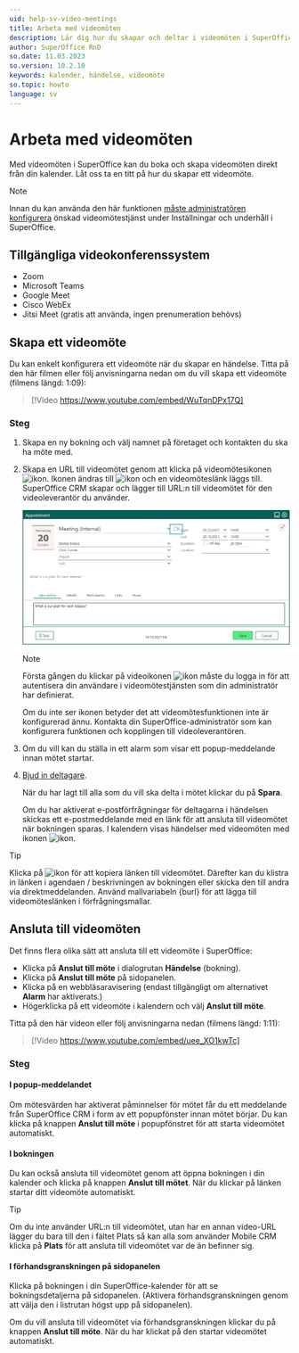 ```yaml
---
uid: help-sv-video-meetings
title: Arbeta med videomöten
description: Lär dig hur du skapar och deltar i videomöten i SuperOffice här.
author: SuperOffice RnD
so.date: 11.03.2023
so.version: 10.2.10
keywords: kalender, händelse, videomöte
so.topic: howto
language: sv
---
```


# Arbeta med videomöten

Med videomöten i SuperOffice kan du boka och skapa videomöten direkt från din kalender. Låt oss ta en titt på hur du skapar ett videomöte.

> [!NOTE]
> Innan du kan använda den här funktionen [måste administratören konfigurera][1] önskad videomötestjänst under Inställningar och underhåll i SuperOffice.

## Tillgängliga videokonferenssystem

* Zoom
* Microsoft Teams
* Google Meet
* Cisco WebEx
* Jitsi Meet (gratis att använda, ingen prenumeration behövs)

## Skapa ett videomöte

Du kan enkelt konfigurera ett videomöte när du skapar en händelse. Titta på den här filmen eller följ anvisningarna nedan om du vill skapa ett videomöte (filmens längd: 1:09):

<!-- markdownlint-disable-next-line MD034 DOCSMD007 -->
> [!Video https://www.youtube.com/embed/WuTqnDPx17Q]

### Steg

1. Skapa en ny bokning och välj namnet på företaget och kontakten du ska ha möte med.

2. Skapa en URL till videomötet genom att klicka på videomötesikonen ![ikon][img1]. Ikonen ändras till ![ikon][img2] och en videomöteslänk läggs till. SuperOffice CRM skapar och lägger till URL:n till videomötet för den videoleverantör du använder.

    ![Klicka på videomötesikonen för att skapa en URL till videomöte -screenshot][img5]

    > [!NOTE]
    > Första gången du klickar på videoikonen ![ikon][img1] måste du logga in för att autentisera din användare i videomötestjänsten som din administratör har definierat.
    >
    > Om du inte ser ikonen betyder det att videomötesfunktionen inte är konfigurerad ännu. Kontakta din SuperOffice-administratör som kan konfigurera funktionen och kopplingen till videoleverantören.

3. Om du vill kan du ställa in ett alarm som visar ett popup-meddelande innan mötet startar.

4. [Bjud in deltagare][2].

    När du har lagt till alla som du vill ska delta i mötet klickar du på **Spara**.

    Om du har aktiverat e-postförfrågningar för deltagarna i händelsen skickas ett e-postmeddelande med en länk för att ansluta till videomötet när bokningen sparas. I kalendern visas händelser med videomöten med ikonen ![ikon][img3].

> [!TIP]
> Klicka på ![ikon][img4] för att kopiera länken till videomötet. Därefter kan du klistra in länken i agendaen / beskrivningen av bokningen eller skicka den till andra via direktmeddelanden. Använd mallvariabeln {burl} för att lägga till videomöteslänken i förfrågningsmallar.

## Ansluta till videomöten

Det finns flera olika sätt att ansluta till ett videomöte i SuperOffice:

* Klicka på **Anslut till möte** i dialogrutan **Händelse** (bokning).
* Klicka på **Anslut till möte** på sidopanelen.
* Klicka på en webbläsaravisering (endast tillgängligt om alternativet **Alarm** har aktiverats.)
* Högerklicka på ett videomöte i kalendern och välj **Anslut till möte**.

Titta på den här videon eller följ anvisningarna nedan (filmens längd: 1:11):

<!-- markdownlint-disable-next-line MD034 DOCSMD007 -->
> [!Video https://www.youtube.com/embed/uee_XO1kwTc]

### Steg

#### I popup-meddelandet

Om mötesvärden har aktiverat påminnelser för mötet får du ett meddelande från SuperOffice CRM i form av ett popupfönster innan mötet börjar. Du kan klicka på knappen **Anslut till möte** i popupfönstret för att starta videomötet automatiskt.

#### I bokningen

Du kan också ansluta till videomötet genom att öppna bokningen i din kalender och klicka på knappen **Anslut till mötet**. När du klickar på länken startar ditt videomöte automatiskt.

> [!TIP]
> Om du inte använder URL:n till videomötet, utan har en annan video-URL lägger du bara till den i fältet Plats så kan alla som använder Mobile CRM klicka på **Plats** för att ansluta till videomötet var de än befinner sig.

#### I förhandsgranskningen på sidopanelen

Klicka på bokningen i din SuperOffice-kalender för att se bokningsdetaljerna på sidopanelen. (Aktivera förhandsgranskningen genom att välja den i listrutan högst upp på sidopanelen).

Om du vill ansluta till videomötet via förhandsgranskningen klickar du på knappen **Anslut till möte**. När du har klickat på den startar videomötet automatiskt.

<!-- Referenced links -->
[1]: ../../../en/video-meeting/howto/connect-provider.md
[2]: invitation/add-participant.md

<!-- Referenced images -->
[img1]: ../../../../common/icons/videocall-off.png
[img2]: ../../../../common/icons/videocall.png
[img3]: ../../../../common/icons/diary-videocall.png
[img4]: ../../../../common/icons/diary-copy.png
[img5]: ../../../media/loc/en/diary/appointment-videomeeting-icon.png
